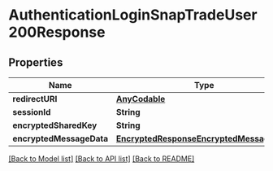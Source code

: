 # AuthenticationLoginSnapTradeUser200Response

## Properties
Name | Type | Description | Notes
------------ | ------------- | ------------- | -------------
**redirectURI** | [**AnyCodable**](.md) |  | [optional] 
**sessionId** | **String** |  | [optional] 
**encryptedSharedKey** | **String** |  | [optional] 
**encryptedMessageData** | [**EncryptedResponseEncryptedMessageData**](EncryptedResponseEncryptedMessageData.md) |  | [optional] 

[[Back to Model list]](../README.md#models) [[Back to API list]](../README.md#api-endpoints) [[Back to README]](../README.md)


